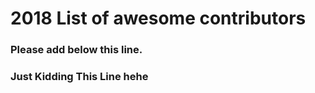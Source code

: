# 2018 List of awesome contributors

### Please add below this line.
### Just Kidding This Line hehe
